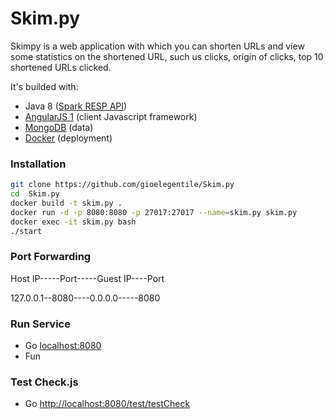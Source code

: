 # Skim.py
Skimpy is a web application with which you can shorten URLs and view some statistics on the shortened URL, such us clicks, origin of clicks, top 10 shortened URLs clicked.

It's builded with:

- Java 8 ([Spark RESP API](http://sparkjava.com/)) 
- [AngularJS 1](https://angularjs.org/) (client Javascript framework)
- [MongoDB](https://www.mongodb.com) (data)
- [Docker](https://www.docker.com/) (deployment)


### Installation





```sh
git clone https://github.com/gioelegentile/Skim.py
cd  Skim.py
docker build -t skim.py . 
docker run -d -p 8080:8080 -p 27017:27017 --name=skim.py skim.py
docker exec -it skim.py bash
./start
```

### Port Forwarding
Host IP-----Port-----Guest IP----Port 
  
127.0.0.1--8080----0.0.0.0-----8080

### Run Service
* Go [localhost:8080](localhost:8080)
* Fun

### Test Check.js
* Go [http://localhost:8080/test/testCheck](http://localhost:8080/test/testCheck)
